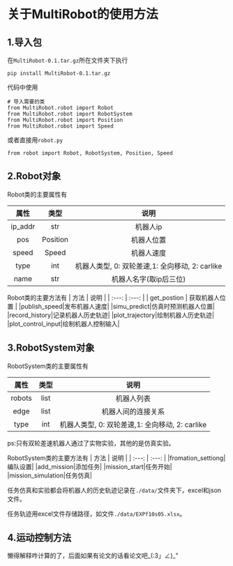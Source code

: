 # 关于MultiRobot的使用方法
## 1.导入包

在```MultiRobot-0.1.tar.gz```所在文件夹下执行
```
pip install MultiRobot-0.1.tar.gz
```
代码中使用
```
# 导入需要的类
from MultiRobot.robot import Robot 
from MultiRobot.robot import RobotSystem 
from MultiRobot.robot import Position 
from MultiRobot.robot import Speed 
```
或者直接用```robot.py```
```
from robot import Robot, RobotSystem, Position, Speed
```

## 2.Robot对象
Robot类的主要属性有

| 属性 | 类型 | 说明 |
| :---: | :---: | :---: |
| ip_addr | str | 机器人ip |
| pos | Position | 机器人位置 |
| speed | Speed | 机器人速度 |
|type|int|机器人类型, 0: 双轮差速,1: 全向移动, 2: carlike|
|name|str|机器人名字(取ip后三位)|

Robot类的主要方法有
| 方法 | 说明 |
| :---: | :---: |
| get_postion | 获取机器人位置 |
|publish_speed|发布机器人速度|
|simu_predict|仿真时预测机器人位置|
|record_history|记录机器人历史轨迹|
|plot_trajectory|绘制机器人历史轨迹|
|plot_control_input|绘制机器人控制输入|

## 3.RobotSystem对象
RobotSystem类的主要属性有

| 属性 | 类型 | 说明 |
| :---: | :---: | :---: |
| robots | list | 机器人列表 |
|edge|list|机器人间的连接关系|
|type|int|机器人类型, 0: 双轮差速,1: 全向移动, 2: carlike|

ps:只有双轮差速机器人通过了实物实验，其他的是仿真实验。

RobotSystem类的主要方法有
| 方法 | 说明 |
| :---: | :---: |
|fromation_settiong|编队设置|
|add_mission|添加任务|
|mission_start|任务开始|
|mission_simulation|任务仿真|

任务仿真和实验都会将机器人的历史轨迹记录在```./data/```文件夹下，excel和json文件。

任务轨迹用excel文件存储路径，如文件```./data/EXPf10s05.xlsx```。

## 4.运动控制方法
懒得解释咋计算的了，后面如果有论文的话看论文吧_(:3」∠)_"
